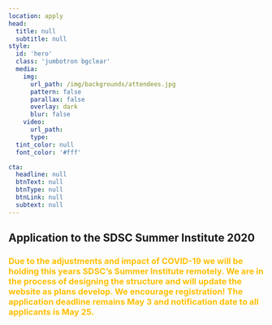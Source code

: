 ```yaml
---
location: apply
head:
  title: null
  subtitle: null
style:
  id: 'hero'
  class: 'jumbotron bgclear'
  media:
    img:
      url_path: /img/backgrounds/attendees.jpg
      pattern: false
      parallax: false
      overlay: dark
      blur: false
    video:
      url_path:
      type:
  tint_color: null
  font_color: '#fff'

cta:
  headline: null
  btnText: null
  btnType: null
  btnLink: null
  subtext: null
---
```



## Application to the SDSC Summer Institute 2020
### <b><font color="#ffbf00"> Due to the adjustments and impact of COVID-19 we will be holding this years SDSC’s Summer Institute remotely.  We are in the process of designing the structure and will update the website as plans develop.  We encourage registration!  The application deadline remains May 3 and notification date to all applicants is May 25.

&nbsp;
